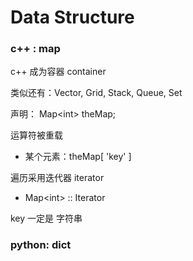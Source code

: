 # Data Structure

### c++ : map

c++ 成为容器 container

类似还有：Vector, Grid, Stack, Queue, Set

声明： Map&lt;int&gt; theMap;

运算符被重载

* 某个元素：theMap\[ 'key' \]

遍历采用迭代器 iterator

* Map&lt;int&gt; :: Iterator

key 一定是 字符串 



### python: dict





